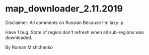 # map_downloader_2.11.2019

Disclaimer: 
All comments on Russian Because I'm lazy :p


Have 1 bug. State of region don't refresh when all sub-regions was downloaded.

By Roman Mishchenko
